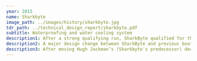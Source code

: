 ```yaml
---
year: 2015
name: Sharkbyte
image_path: ../images/history/sharkbyte.jpg
tdr_path: ../technical_design_report/sharkbyte.pdf
subtitle: Waterproofing and water cooling system
description1: After a strong qualifying run, SharkByte qualified for the finals of the 8th annual RoboBoat competition in first place. "SharkByte took home 3rd place in the finals.
description2: A major design change between SharkByte and previous boats was waterproofing. By using fully waterproof electrical connectors and a water cooling system, SharkByte was more than just splash-proof. The electrical system was new this year to accommodate this.
description3: After moving Hugh Jackman’s (Sharkbyte's predecessor) deck higher off the water with its taller hulls, it was decided that the waterproofing of the electrical systems would allow the deck to sit much lower to the water. This lowered center of gravity provided increased stability. The main goals of UM::Autonomy this year were the waterproofing and improved hull design.
---
```


